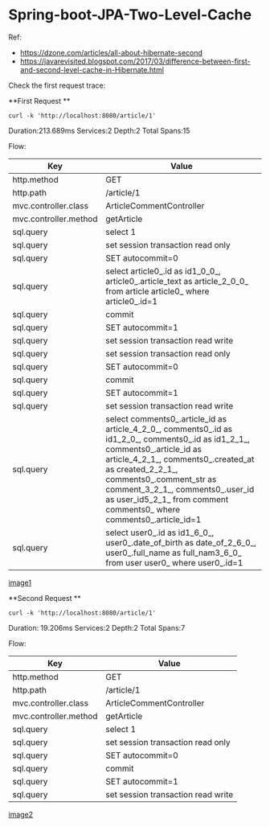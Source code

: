 # Spring-boot-JPA-Two-Level-Cache

Ref:
- https://dzone.com/articles/all-about-hibernate-second
- https://javarevisited.blogspot.com/2017/03/difference-between-first-and-second-level-cache-in-Hibernate.html


Check the first request trace:

**First Request **
```shell
curl -k 'http://localhost:8080/article/1'
```

Duration:213.689ms Services:2 Depth:2 Total Spans:15


Flow:

|Key|Value|
|----|----|
|http.method|GET|
|http.path|/article/1|
|mvc.controller.class|ArticleCommentController|
|mvc.controller.method|getArticle|
|sql.query|select 1|
|sql.query|set session transaction read only|
|sql.query|SET autocommit=0|
|sql.query|select article0_.id as id1_0_0_, article0_.article_text as article_2_0_0_ from article article0_ where article0_.id=1|
|sql.query|commit|
|sql.query|SET autocommit=1|
|sql.query|set session transaction read write|
|sql.query|set session transaction read only|
|sql.query|SET autocommit=0|
|sql.query|commit|
|sql.query|SET autocommit=1|
|sql.query|set session transaction read write|
|sql.query|select comments0_.article_id as article_4_2_0_, comments0_.id as id1_2_0_, comments0_.id as id1_2_1_, comments0_.article_id as article_4_2_1_, comments0_.created_at as created_2_2_1_, comments0_.comment_str as comment_3_2_1_, comments0_.user_id as user_id5_2_1_ from comment comments0_ where comments0_.article_id=1|
|sql.query|select user0_.id as id1_6_0_, user0_.date_of_birth as date_of_2_6_0_, user0_.full_name as full_nam3_6_0_ from user user0_ where user0_.id=1|

[image1]()


**Second Request ** 
```shell
curl -k 'http://localhost:8080/article/1'
```

Duration: 19.206ms Services:2 Depth:2 Total Spans:7


Flow:

|Key|Value|
|----|----|
|http.method|GET|
|http.path|/article/1|
|mvc.controller.class|ArticleCommentController|
|mvc.controller.method|getArticle|
|sql.query|select 1|
|sql.query|set session transaction read only|
|sql.query|SET autocommit=0|
|sql.query|commit|
|sql.query|SET autocommit=1|
|sql.query|set session transaction read write|

[image2]()
